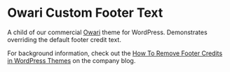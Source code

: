 # Owari Custom Footer Text
A child of our commercial [Owari](https://themetry.com/themes/owari/) theme for WordPress. Demonstrates overriding the default footer credit text.

For background information, check out the [How To Remove Footer Credits in WordPress Themes](https://themetry.com/remove-footer-credits/) on the company blog.
